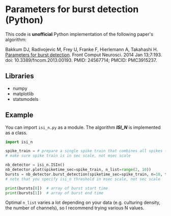# Parameters for burst detection (Python)

This code is **unofficial** Python implementation of the following paper's algorithm:

Bakkum DJ, Radivojevic M, Frey U, Franke F, Hierlemann A, Takahashi H. [Parameters for burst detection](https://doi.org/10.3389/fncom.2013.00193). Front Comput Neurosci. 2014 Jan 13;7:193. doi: 10.3389/fncom.2013.00193. PMID: 24567714; PMCID: PMC3915237.



## Libraries

* numpy
* matplotlib
* statsmodels



## Example

You can import `isi_n.py` as a module.  The algorithm ***ISI_N*** is implemented as a class.

```python
import isi_n

spike_train = # prepare a single spike train that combines all spikes from multiple channels #
# make sure spike train is in sec scale, not msec scale

nb_detector = isi_n.ISIn()
nb_detector.plot(spiketime_sec=spike_train, n_list=range(2, 10))
bursts = nb_detector.burst_detection(spiketime_sec=spike_train, n=10, threshold_msec=50)
# note that you specify isi_n threshold in msec scale, not sec scale

print(bursts[0])  # array of burst start time
print(bursts[1])  # array of burst end time
```

Optimal `n_list` varies a lot depending on your data (e.g. culturing density, the number of channels), so I recommend trying various N values.
